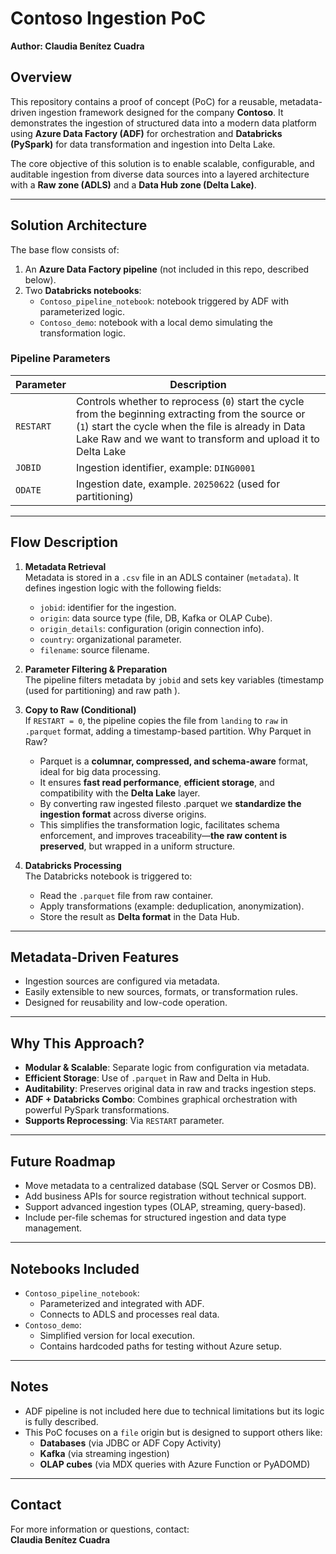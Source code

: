 
# Contoso Ingestion PoC  
**Author: Claudia Benítez Cuadra**

## Overview

This repository contains a proof of concept (PoC) for a reusable, metadata-driven ingestion framework designed for the company **Contoso**. It demonstrates the ingestion of structured data into a modern data platform using **Azure Data Factory (ADF)** for orchestration and **Databricks (PySpark)** for data transformation and ingestion into Delta Lake.

The core objective of this solution is to enable scalable, configurable, and auditable ingestion from diverse data sources into a layered architecture with a **Raw zone (ADLS)** and a **Data Hub zone (Delta Lake)**.

---

## Solution Architecture

The base flow consists of:

1. An **Azure Data Factory pipeline** (not included in this repo, described below).
2. Two **Databricks notebooks**:
   - `Contoso_pipeline_notebook`: notebook triggered by ADF with parameterized logic.
   - `Contoso_demo`: notebook with a local demo simulating the transformation logic.

### Pipeline Parameters

| Parameter | Description |
|----------|-------------|
| `RESTART` | Controls whether to reprocess (`0`) start the cycle from the beginning extracting from the source or (`1`) start the cycle when the file is already in Data Lake Raw and we want to transform and upload it to Delta Lake |
| `JOBID`   | Ingestion identifier, example: `DING0001` |
| `ODATE`   | Ingestion date, example. `20250622` (used for partitioning) |

---

## Flow Description

1. **Metadata Retrieval**  
   Metadata is stored in a `.csv` file in an ADLS container (`metadata`). It defines ingestion logic with the following fields:
   - `jobid`: identifier for the ingestion.
   - `origin`: data source type (file, DB, Kafka or OLAP Cube).
   - `origin_details`: configuration (origin connection info).
   - `country`: organizational parameter.
   - `filename`: source filename.

2. **Parameter Filtering & Preparation**  
   The pipeline filters metadata by `jobid` and sets key variables (timestamp (used for partitioning) and raw path ).

3. **Copy to Raw (Conditional)**  
   If `RESTART = 0`, the pipeline copies the file from `landing` to `raw` in `.parquet` format, adding a timestamp-based partition.
   Why Parquet in Raw? 
   - Parquet is a **columnar, compressed, and schema-aware** format, ideal for big data processing.
   - It ensures **fast read performance**, **efficient storage**, and compatibility with the **Delta Lake** layer.
   - By converting raw ingested filesto .parquet we **standardize the ingestion format** across diverse origins.
   - This simplifies the transformation logic, facilitates schema enforcement, and improves traceability—**the raw content is preserved**, but wrapped in a uniform structure.

4. **Databricks Processing**  
   The Databricks notebook is triggered to:
   - Read the `.parquet` file from raw container.
   - Apply transformations (example: deduplication, anonymization).
   - Store the result as **Delta format** in the Data Hub.

---

## Metadata-Driven Features

- Ingestion sources are configured via metadata.
- Easily extensible to new sources, formats, or transformation rules.
- Designed for reusability and low-code operation.

---

## Why This Approach?

- **Modular & Scalable**: Separate logic from configuration via metadata.
- **Efficient Storage**: Use of `.parquet` in Raw and Delta in Hub.
- **Auditability**: Preserves original data in raw and tracks ingestion steps.
- **ADF + Databricks Combo**: Combines graphical orchestration with powerful PySpark transformations.
- **Supports Reprocessing**: Via `RESTART` parameter.

---

## Future Roadmap

- Move metadata to a centralized database (SQL Server or Cosmos DB).
- Add business APIs for source registration without technical support.
- Support advanced ingestion types (OLAP, streaming, query-based).
- Include per-file schemas for structured ingestion and data type management.

---

## Notebooks Included

- `Contoso_pipeline_notebook`: 
  - Parameterized and integrated with ADF.
  - Connects to ADLS and processes real data.
- `Contoso_demo`: 
  - Simplified version for local execution.
  - Contains hardcoded paths for testing without Azure setup.

---

## Notes

- ADF pipeline is not included here due to technical limitations but its logic is fully described.
- This PoC focuses on a `file` origin but is designed to support others like:
  - **Databases** (via JDBC or ADF Copy Activity)
  - **Kafka** (via streaming ingestion)
  - **OLAP cubes** (via MDX queries with Azure Function or PyADOMD)

---

## Contact

For more information or questions, contact:  
**Claudia Benítez Cuadra**

